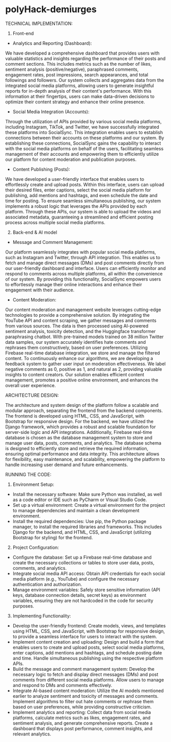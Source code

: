 # polyHack-demiurges

TECHNICAL IMPLEMENTATION:

1. Front-end

- Analytics and Reporting (Dashboard):

We have developed a comprehensive dashboard that provides users with valuable statistics and insights regarding the performance of their posts and comment sections. This includes metrics such as the number of likes, sentiment analysis (positive/negative), paraphrased comments, engagement rates, post impressions, search appearances, and total followings and followers. Our system collects and aggregates data from the integrated social media platforms, allowing users to generate insightful reports for in-depth analysis of their content's performance. With this information at their fingertips, users can make data-driven decisions to optimize their content strategy and enhance their online presence.

- Social Media Integration (Accounts):

Through the utilization of APIs provided by various social media platforms, including Instagram, TikTok, and Twitter, we have successfully integrated these platforms into SocialSync. This integration enables users to establish connections between their accounts on these platforms and our system. By establishing these connections, SocialSync gains the capability to interact with the social media platforms on behalf of the users, facilitating seamless management of their accounts and empowering them to efficiently utilize our platform for content moderation and publication purposes.

- Content Publishing (Posts):

We have developed a user-friendly interface that enables users to effortlessly create and upload posts. Within this interface, users can upload their desired files, enter captions, select the social media platform for publishing, add mentions and hashtags, and even schedule the date and time for posting. To ensure seamless simultaneous publishing, our system implements a robust logic that leverages the APIs provided by each platform. Through these APIs, our system is able to upload the videos and associated metadata, guaranteeing a streamlined and efficient posting process across multiple social media platforms.

2. Back-end & AI model

- Message and Comment Management:

Our platform seamlessly integrates with popular social media platforms, such as Instagram and Twitter, through API integration. This enables us to fetch and manage direct messages (DMs) and post comments directly from our user-friendly dashboard and interface. Users can efficiently monitor and respond to comments across multiple platforms, all within the convenience of our system. By providing this functionality, SocialSync empowers users to effortlessly manage their online interactions and enhance their engagement with their audience.

- Content Moderation:

Our content moderation and management website leverages cutting-edge technologies to provide a comprehensive solution. By integrating the YouTube API and content scraping, we gather messages and comments from various sources. The data is then processed using AI-powered sentiment analysis, toxicity detection, and the Huggingface transformer paraphrasing chatbot. With pre-trained models trained on 38 million Twitter data samples, our system accurately identifies hate comments and rephrases them constructively, based on user preferences. Utilizing Firebase real-time database integration, we store and manage the filtered content. To continuously enhance our algorithms, we are developing a feedback system to gather user input on moderation effectiveness. We label negative comments as 0, positive as 1, and natural as 2, providing valuable insights to content creators. Our solution enables efficient content management, promotes a positive online environment, and enhances the overall user experience.

ARCHITECTURE DESIGN:

The architecture and system design of the platform follow a scalable and modular approach, separating the frontend from the backend components. The frontend is developed using HTML, CSS, and JavaScript, with Bootstrap for responsive design. For the backend, we have utilized the Django framework, which provides a robust and scalable foundation for server-side logic and API integrations. Additionally, Firebase real-time database is chosen as the database management system to store and manage user data, posts, comments, and analytics. The database schema is designed to efficiently store and retrieve the required information, ensuring optimal performance and data integrity. This architecture allows for flexibility, easy maintenance, and scalability, empowering the platform to handle increasing user demand and future enhancements.

RUNNING THE CODE:

1. Environment Setup:

- Install the necessary software: Make sure Python was installed, as well as a code editor or IDE such as PyCharm or Visual Studio Code.
- Set up a virtual environment: Create a virtual environment for the project to manage dependencies and maintain a clean development environment.
- Install the required dependencies: Use pip, the Python package manager, to install the required libraries and frameworks. This includes Django for the backend, and HTML, CSS, and JavaScript (utilizing Bootstrap for styling) for the frontend.

2. Project Configuration:

- Configure the database: Set up a Firebase real-time database and create the necessary collections or tables to store user data, posts, comments, and analytics.
- Integrate social media API access: Obtain API credentials for each social media platform (e.g., YouTube) and configure the necessary authentication and authorization.
- Manage environment variables: Safely store sensitive information (API keys, database connection details, secret keys) as environment variables, ensuring they are not hardcoded in the code for security purposes.

3. Implementing Functionality:

- Develop the user-friendly frontend: Create models, views, and templates using HTML, CSS, and JavaScript, with Bootstrap for responsive design, to provide a seamless interface for users to interact with the system.
- Implement content creation and uploading: Design and build a form that enables users to create and upload posts, select social media platforms, enter captions, add mentions and hashtags, and schedule posting date and time. Handle simultaneous publishing using the respective platform APIs.
- Build the message and comment management system: Develop the necessary logic to fetch and display direct messages (DMs) and post comments from different social media platforms. Allow users to manage and respond to DMs and comments effectively.
- Integrate AI-based content moderation: Utilize the AI models mentioned earlier to analyze sentiment and toxicity of messages and comments. Implement algorithms to filter out hate comments or rephrase them based on user preferences, while providing constructive criticism.
- Implement analytics and reporting: Collect data from social media platforms, calculate metrics such as likes, engagement rates, and sentiment analysis, and generate comprehensive reports. Create a dashboard that displays post performance, comment insights, and relevant analytics.
